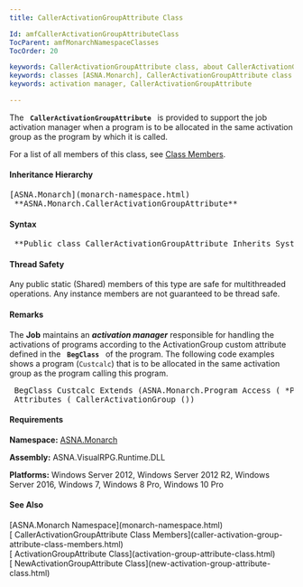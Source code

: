 ```yaml
---
title: CallerActivationGroupAttribute Class

Id: amfCallerActivationGroupAttributeClass
TocParent: amfMonarchNamespaceClasses
TocOrder: 20

keywords: CallerActivationGroupAttribute class, about CallerActivationGroupAttribute class
keywords: classes [ASNA.Monarch], CallerActivationGroupAttribute class
keywords: activation manager, CallerActivationGroupAttribute

---
```


The <code> **CallerActivationGroupAttribute** </code> is provided to support the job activation manager when a program is to be allocated in the same activation group as the program by which it is called.

For a list of all members of this class, see [Class Members](caller-activation-group-attribute-class-members.html).

#### Inheritance Hierarchy
<pre>[ASNA.Monarch](monarch-namespace.html)
 **ASNA.Monarch.CallerActivationGroupAttribute**   </pre>

#### Syntax
<pre class="syntax"> **Public class CallerActivationGroupAttribute Inherits System.Attribute** </pre>

#### Thread Safety
Any public static (Shared) members of this type are safe for multithreaded operations. Any instance members are not guaranteed to be thread safe.

#### Remarks
The **Job** maintains an ***activation manager*** responsible for handling the activations of programs according to the ActivationGroup custom attribute defined in the <code> **BegClass** </code> of the program. The following code examples shows a program (<code>Custcalc</code>) that is to be allocated in the same activation group as the program calling this program.
<pre class="example"> BegClass Custcalc Extends (ASNA.Monarch.Program Access ( *Public ) +
 Attributes ( CallerActivationGroup ())</pre>

<!-- start -->

#### Requirements
**Namespace:** [ASNA.Monarch](monarch-namespace.html)

**Assembly:** ASNA.VisualRPG.Runtime.DLL 

**Platforms:** Windows Server 2012, Windows Server 2012 R2, Windows Server 2016, Windows 7, Windows 8 Pro, Windows 10 Pro
<!-- end -->

#### See Also
<dl><dt>
        [ASNA.Monarch
      Namespace](monarch-namespace.html)</dt><dt>
        [
      CallerActivationGroupAttribute Class Members](caller-activation-group-attribute-class-members.html) 
     </dt><dt>[
      ActivationGroupAttribute Class](activation-group-attribute-class.html)</dt><dt>[
      NewActivationGroupAttribute Class](new-activation-group-attribute-class.html)</dt></dl>

